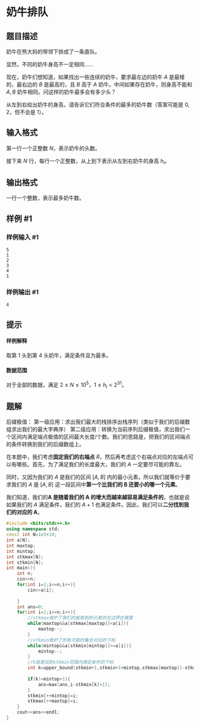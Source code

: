 # 奶牛排队

## 题目描述

奶牛在熊大妈的带领下排成了一条直队。

显然，不同的奶牛身高不一定相同……

现在，奶牛们想知道，如果找出一些连续的奶牛，要求最左边的奶牛 $A$ 是最矮的，最右边的 $B$ 是最高的，且 $B$ 高于 $A$ 奶牛。中间如果存在奶牛，则身高不能和 $A,B$ 奶牛相同。问这样的奶牛最多会有多少头？

从左到右给出奶牛的身高，请告诉它们符合条件的最多的奶牛数（答案可能是 $0,2$，但不会是 $1$）。

## 输入格式

第一行一个正整数 $N$，表示奶牛的头数。

接下来 $N$ 行，每行一个正整数，从上到下表示从左到右奶牛的身高 $h_i$。

## 输出格式

一行一个整数，表示最多奶牛数。

## 样例 #1

### 样例输入 #1

```
5
1
2
3
4
1
```

### 样例输出 #1

```
4
```

## 提示

#### 样例解释

取第 $1$ 头到第 $4$ 头奶牛，满足条件且为最多。

#### 数据范围

对于全部的数据，满足 $2 \le N \le 10^5$，$1 \le h_i <2^{31}$。

## 题解
后缀极值：
第一级应用：求出我们最大的栈排序出栈序列（类似于我们的后缀数组求出我们的最大字典序）
第二级应用：转换为当前序列后缀极值，求出我们一个区间内满足端点极值的区间最大长度/个数。我们的思路是，把我们的区间端点的条件转换到我们的后缀数组上。

在本题中，我们考虑**固定我们的右端点** $R$，然后再考虑这个右端点对应的左端点可以有哪些。首先，为了满足我们的长度最大，我们的 $A$ 一定要尽可能的靠左。

同时，又因为我们的 $A$ 是我们的区间 $[A,B]$ 内的最小元素，所以我们就等价于要求我们的 $A$ 是 $[A,B]$ 这一段区间中**第一个比我们的 B 还要小的哪一个元素**。

我们知道，我们的**A 是随着我们的 A 的增大而越来越容易满足条件的**，也就是说如果我们的 $A$ 满足条件，我们的 $A+1$ 也满足条件。因此，我们可以**二分找到我们的对应的 A**。



```cpp
#include <bits/stdc++.h>
using namespace std;
const int N=1e5+10; 
int a[N];
int maxtop;
int mintop;
int stkmax[N];
int stkmin[N];
int main(){
	int n;
	cin>>n;
	for(int i=1;i<=n;i++){
		cin>>a[i];
	
	}
	int ans=0;
	for(int i=1;i<=n;i++){
		//stkmax维护了我们的能取到的元素的左边界在哪里 
		while(maxtop&&a[stkmax[maxtop]]<a[i]){
			maxtop--;
		}
		//stkmin维护了所有可能的集合对应的下标 
		while(mintop&&a[stkmin[mintop]]>=a[i]){
			mintop--;
		}
		//k就是找到stkmin范围内满足条件的下标 
		int k=upper_bound(stkmin+1,stkmin+1+mintop,stkmax[maxtop])-stkmin;
		
		if(k!=mintop+1){
			ans=max(ans,i-stkmin[k]+1);
		}
		stkmin[++mintop]=i;
		stkmax[++maxtop]=i;
	}
	cout<<ans<<endl;
}
```